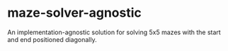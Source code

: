 # maze-solver-agnostic
An implementation-agnostic solution for solving 5x5 mazes with the start and end positioned diagonally.
